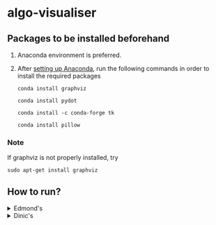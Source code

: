 # algo-visualiser

## Packages to be installed beforehand
1. Anaconda environment is preferred.
2. After [setting up Anaconda](https://docs.anaconda.com/anaconda/install/), run the following commands in order to install the required packages
   
   ```conda install graphviz```
   
   ```conda install pydot```
   
   ```conda install -c conda-forge tk```
   
   ```conda install pillow```

### Note
If graphviz is not properly installed, try 

   ```sudo apt-get install graphviz```

## How to run?
<details>
   <summary>Edmond's</summary>
   
1. Set the working directory in the terminal as ```Edmond-Karp-Visualisation```.
2. Execute the command
  ```zsh
  python3 start.py
  ```
3. Click on ```Choose input graph``` and choose the text file having valid input in space-separated adjacency matrix format. Verify whether the label shows the path to the selected file.
4. Default valid index values of source and sink vertices will be automatically filled in the textbox. If it is to be modified, write two modified space-separated integers. 
5. Click on ```Proceed```.
6. Wait for algorithm to work in background. On completion, a new window will open.
7. Use "Next" and "Prev" buttons to move through the generated images.

The generated graph images will be stored in ```imgs``` folder. Also, for any integer $n$, ```imgs/flow/flowGraph{n}.png``` will be the flow graph image of the $n^{th}$ step. And, ```imgs/resi/residualGraph{n}.png``` will be the residual graph image of the $n^{th}$ step.

The input file should be adjacency matrix with entry at  i, j position is ```C[i][j]``` representing the capacity of the edge from i to j.
Eight sample inputs are given in the same folder.
</details>
<details>
   <summary>Dinic's</summary>
   
1. Set the working directory in the terminal as ```Dinic's Visualisation```.
2. Execute the command
  ```zsh
  python3 start.py
  ```
3. Click on ```Choose input graph``` and choose the text file having valid input in space-separated adjacency matrix format. Verify whether the label shows the path to the selected file.
4. Default valid index values of source and sink vertices will be automatically filled in the textbox. If it is to be modified, write two modified space-separated integers. 
5. Click on ```Proceed```.
6. Wait for algorithm to work in background. On completion, a new window will open.
7. Use "Next" and "Prev" buttons to move through the generated images.

The generated graph images will be stored in ```imgs``` folder. Also, for any integer $n$, ```imgs/flow/{n}.png``` will be the flow graph image of the $n^{th}$ step. And, ```imgs/level/{n}.png``` will be the level graph image of the $n^{th}$ step.

The input file should be adjacency matrix with entry at  i, j position is ```C[i][j]``` representing the capacity of the edge from i to j.
Eight sample inputs are given in the same folder.
</details>

